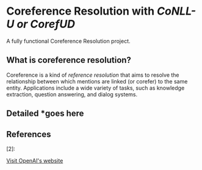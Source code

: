 # Coreference Resolution with *CoNLL-U or CorefUD*
A fully functional Coreference Resolution project.
## What is coreference resolution?
Coreference is a kind of *reference resolution* that aims to resolve the relationship between which mentions are linked (or corefer) to the same entity. Applications include a wide variety of tasks, such as knowledge extraction, question answering, and dialog systems.
## Detailed *goes here
## References
[1]: https://aclanthology.org/2023.crac-sharedtask.1.pdf
[2]:

[OpenAI]: https://www.openai.com/
[Visit OpenAI's website][OpenAI]


